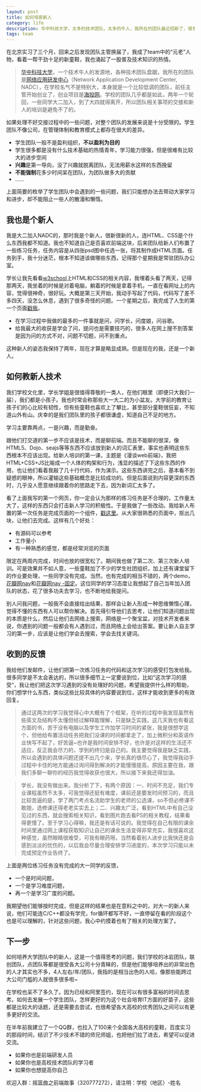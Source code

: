 ```yaml
---
layout: post
title: 如何培育新人
category: life
description: 华中科技大学，太多的技术团队，太多的牛人，我所在的团队最近招新了，很多大一大二的童鞋，他们几乎连HTML是什么都不知道...
tags: team
---
```


在北京实习了三个月，回来之后发现团队主管换届了，我成了team中的“元老”人物，看着一帮干劲十足的新童鞋，我也涌起了一股普及技术知识的热情。
  
> [华中科技大学][1]，一个技术牛人的发源地，各种技术团队盘踞，我所在的团队是[网络应用研发中心][2]（Network Application Development Center, NADC），在学校名气不是特别大，本身就是一个比较低调的团队，前任主管开始创业了，创业项目是[海投网][3]。学校的团队几乎都是如此，两年一个轮回，一些同学大二加入，到了大四就得离开，所以团队相关事项的交接和新人的培训是避免不了的。
  
如果处理不好交接过程中的一些问题，对整个团队的发展来说是十分受限的。学生团队不像公司，在管理体制和教育模式上都存在很大的差异。

 - 学生团队一般不是盈利组织，**不以盈利为目的**
 - 学生很多都是没有什么技术基础的热情青年，学习能力很强，但是很难有比较大的进步空间
 - **兴趣**是第一导向，没了兴趣就脱离团队，无法用薪水这样的东西挽留
 - **不能强制**花多少时间呆在团队，为团队做多大的贡献
 - ……

上面简要的枚举了学生团队中会遇到的一些问题，我们只能想办法去带动大家学习和进步，却不能阻止一些人的散漫和懒惰。

## 我也是个新人

我是大二加入NADC的，那时我是个新人，很新很新的人，连HTML、CSS是个什么东西我都不知道。我也不知道自己是否喜欢前端这块，后来团队给新人们布置了一些练习任务，任务内容是从四张psd图中任选一张，将其制作成HTML页面。任务到手，我十分迷茫，根本不知道该做哪些东西，记得那个星期我是常驻团队办公室。

学长让我先看看[w3school][4]上HTML和CSS的相关内容，我埋着头看了两天，记得那两天，我坐着的时候是对着电脑，躺着的时候是拿着手机，一直在看网址上的内容，觉得很神奇，很好玩。大概是第三天开始，我动手写起了代码，代码写了差不多四天，没怎么休息，遇到了很多奇怪的问题。一个星期之后，我完成了人生的第一个页面[戳我][5]。

 - 在学习过程中我做的最多的一件事就是问，问学长，问度娘，问谷歌。
 - 给我最大的收获是学会了问，提问也是需要技巧的，很多人在网上搜不到答案是因为问的方式不对，问题不切题，问不到重点。

这种新人的姿态我保持了两年，现在才算是略显成熟。但是现在的我，还是一个新人。

## 如何教新人技术

我们学校文化里，学长学姐是很值得尊敬的一类人，在他们眼里（即便只大我们一届），我们都是小孩子。我也时常会称那些大一大二的为小盆友。大学前的教育让孩子们的心比较有韧性，但有些童鞋也喜欢上了攀比，甚至部分童鞋很狂妄，不知道山外有山。庆幸的是我们团队里的孩子都很谦虚，知道自己不足的地方。

学习主要靠两点，一是兴趣，而是勤奋。

跟他们打交道的第一步不应该是技术，而是聊前端。而且不能聊的很深，像HTML5、Dojo、seajs等等东西不应该放到新人的词汇表里，事实也表明这些东西根本不应该出现。给新人培训的第一课，主题是《漫谈web前端》，我把HTML+CSS+JS比喻成一个人体的构架和行为，浅显的描述了下这些东西的作用，也让他们看着我敲了几十行代码，作为演示。这些东西讲完之后，基本看不到疑惑的眼神，所以灌输这些基础概念是比较成功的。但是后面说到内容更深的东西时，几乎没人愿意继续跟着你的思路走下去，因为新词汇太多了。

看了上面我写的第一个网页，你一定会认为那样的练习任务是不合理的，工作量太大了，这样的东西只会打击新人学习的积极性。于是我做了一些改动。我给新人布置的第一次任务是完成页面的一个组件，[戳这里][6]。从大家很熟悉的页面中，抠出几块，让他们去完成。这样有几个好处：

 - 有源码可以参考
 - 工作量小
 - 有一种熟悉的感觉，都是经常浏览的页面

限定在两周内完成，时间也放的很宽松了。期间我也做了第二次、第三次新人培训。可是效果并不如人意，一些童鞋加了不少的学生社团组织，加上还有课堂留下的作业要处理，一些同学没有完成。当然，也有完成的相当不错的，两个demo，[花瓣网nav][7]和[花瓣网nav -固定][8]。这位同学的学习态度让我想起了自己当年加入团队的状态，花了很多功夫去学习，也不断地给我提问。

别人问我问题，一般我不会直接给出结果，那样会让新人形成一种思维懒惰心理，觉得不懂的东西有人可以帮你解决。首先得引导他们去思考，让他们知道问题出现的本质是什么，然后让他们去网络上搜索，网络是一个聚宝盆，对技术开发者来说，你遇到的问题一般都会有人遇到过，而且网络上会给出答案。要让新人自主学习的第一步，应该是让他们学会去搜索，学会去找关键词。

## 收到的反馈

我给他们发邮件，让他们把第一次练习任务的代码和这次学习的感受打包发给我。很多同学是不太会表达的，所以很多细节上一定要说到位，比如“这次学习的感受”，我让他们把这次学习遇到的没有处理好的问题，希望我提供什么样的帮助，你们想学什么东西，类似这些比较具体的内容要说到位，这样才能收到更多的有效回复。

> 通过这两次的学习我觉得心中大概有了个框架，在听的过程中我发现虽然有些英文及结构不太懂但经过解释能理解，只是缺乏实践，这几天我也有看这方面的书，苦于没有电脑以及学生工作加学习时间的紧张，我是很想学这个，但他给布置活动任务把我们没课的时间都拿走了，加上微积分和英语作业快写不起了，好苦逼~也许是我时间安排不好，也许是对这样的生活还不适应，反正我会尽力的，学到的终归是自己的。我主要觉得我是缺乏实践，所以会遇到的具体问题还提不出几个来，学长真的很尽心了，我觉得我动手过程中卡住的地方能通过询问得到解决的才能慢慢提高，原因主要在我，跟我们多聊一聊你的经历我觉得收获也很大，所以接下来我还得加油。

>  学长，我没有做出来。我分析了下，有两个原因：一、时间不充足，我们专业课程虽然不太多，可我觉得还挺有难度，课前还是要发时间预习的，而且比较苦逼的是，学了两门考点名流助学生的老师的公选课，so不但必修课不敢翘，选修课还得老老实实去上；二、兴趣太广泛，看到HTML中有自己没见过的东西，就会搜索相关知识，看到图片跑去看PS的相关教程，结果看得更慢了。至于学习心得嘛，我还是有话可说的。我觉得在自己有限的课余时间里通过网上课程获取知识让自己的课余生活变得非常充实，我很喜欢这种感觉，虽然眼睛很难受，可我有眼药呀。当然看着别人进步比我快还是会感到淡淡的忧伤的，以后我会尽量合理安排学习进度的，本次学习只能以未完成预定作业告终了。

上面是两位练习任务没有完成的大一同学的反馈，

 - 一个是时间问题，
 - 一个是学习难度问题，
 - 再一个是学习广度的问题。

我期望他们能够按时完成，但是这样的结果也是在意料之中的，对大一的新人来说，他们可能连C/C++都没有学完，for循环都写不好，一直停留在看的阶段这个也是可以理解的，针对这些问题，我心中约摸着也有了相关的处理方案了。

## 下一步

如何培养大学团队中的新人，这是一个值得思考的问题，我们学校的冰岩团队，联创团队，点团队等都是很受各大公司十分青睐的，但是他们能够培养出的非常出色的人才其实也不多，4人左右/年/团队，我指的是相当出色的人哈，像那些能跨过大公司门槛的人就很多很多啦~

在学校也呆不了多久了。因为已经和阿里签约，现在可以有很多富裕的时间去思考。如何去发展一个学生团队，怎样更好的为这个社会培育IT方面的好苗子，这些都是比较大的话题，还是需要去尝试，也很希望各大高校的优秀团队之间可以有更多更好的交流。

在半年前我建立了一个QQ群，也拉入了100来个全国各大高校的童鞋，百度实习的那段时间，结识了不少技术不错的师兄师姐，也把他们拉了进去，希望可以促进交流。

 - 如果你也是前端研发人员
 - 如果你也是高校技术团队的学习者
 - 如果你也想提高你自己

欢迎入群：摇篮曲之前端故事（320777272），请注明：学校（地区）-姓名


[1]: http://www.hust.edu.cn/ 		"华中科技大学"
[2]: http://nadc.org.cn/     		"网络应用研发中心"
[3]: http://xjh.haitou.cc/   		"海投网"
[4]: http://www.w3school.com.cn     "w3school"
[5]: http://qianduannotes.duapp.com/first/index.html    "第一次码前端代码"
[6]: http://qianduannotes.sinaapp.com/tasks/            "第一次练习"
[7]: http://yecheng.sinaapp.com/task1/1/                "yechang 1"
[8]: http://yecheng.sinaapp.com/task1/2/                "yechang 2"